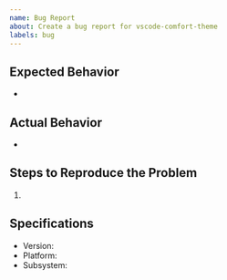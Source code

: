 ```yaml
---
name: Bug Report
about: Create a bug report for vscode-comfort-theme
labels: bug
---
```


## Expected Behavior

- <!-- List the expected behavior -->

## Actual Behavior

- <!-- List the actual behavior you are experiencing -->

## Steps to Reproduce the Problem

1.

## Specifications

- Version:
- Platform:
- Subsystem:

